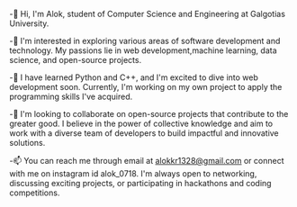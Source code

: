 
-👋 Hi, I'm Alok, student of Computer Science and Engineering at Galgotias University.

-👀 I'm interested in exploring various areas of software development and technology. My passions lie in web development,machine learning, data science, and open-source projects.

-🌱 I have learned Python and C++, and I'm excited to dive into web development soon. Currently, I'm working on my own project to apply the programming skills I've acquired.

-💞️ I'm looking to collaborate on open-source projects that contribute to the greater good. I believe in the power of collective knowledge and aim to work with a diverse team of developers to build impactful and innovative solutions.

-📫 You can reach me through email at alokkr1328@gmail.com or connect with me on instagram id alok_0718. I'm always open to networking, discussing exciting projects, or participating in hackathons and coding competitions.


<!---
alok0718/alok0718 is a ✨ special ✨ repository because its `README.md` (this file) appears on your GitHub profile.
You can click the Preview link to take a look at your changes.
--->
